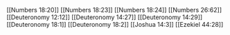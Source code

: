 [[Numbers 18:20]]
[[Numbers 18:23]]
[[Numbers 18:24]]
[[Numbers 26:62]]
[[Deuteronomy 12:12]]
[[Deuteronomy 14:27]]
[[Deuteronomy 14:29]]
[[Deuteronomy 18:1]]
[[Deuteronomy 18:2]]
[[Joshua 14:3]]
[[Ezekiel 44:28]]
